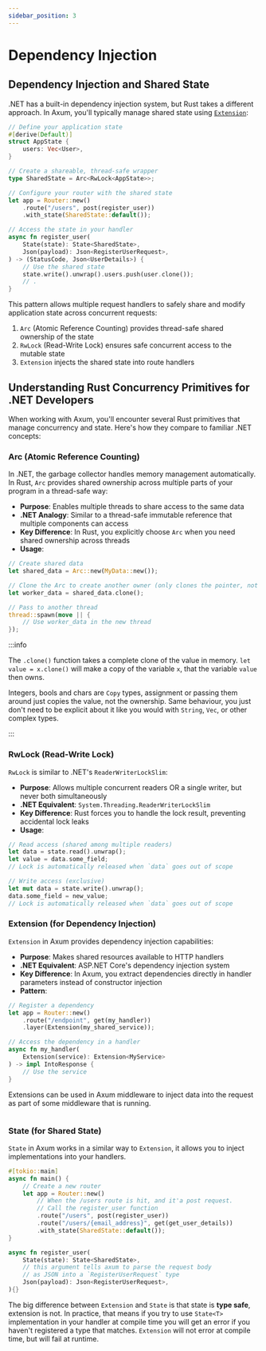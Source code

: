 ```yaml
---
sidebar_position: 3
---
```


# Dependency Injection

## Dependency Injection and Shared State

.NET has a built-in dependency injection system, but Rust takes a different approach. In Axum, you'll typically manage shared state using [`Extension`](https://docs.rs/axum/latest/axum/struct.Extension.html):

```rust showLineNumbers
// Define your application state
#[derive(Default)]
struct AppState {
    users: Vec<User>,
}

// Create a shareable, thread-safe wrapper
type SharedState = Arc<RwLock<AppState>>;

// Configure your router with the shared state
let app = Router::new()
    .route("/users", post(register_user))
    .with_state(SharedState::default());

// Access the state in your handler
async fn register_user(
    State(state): State<SharedState>,
    Json(payload): Json<RegisterUserRequest>,
) -> (StatusCode, Json<UserDetails>) {
    // Use the shared state
    state.write().unwrap().users.push(user.clone());
    // .
}
```

This pattern allows multiple request handlers to safely share and modify application state across concurrent requests:

1. `Arc` (Atomic Reference Counting) provides thread-safe shared ownership of the state
2. `RwLock` (Read-Write Lock) ensures safe concurrent access to the mutable state
3. `Extension` injects the shared state into route handlers

## Understanding Rust Concurrency Primitives for .NET Developers

When working with Axum, you'll encounter several Rust primitives that manage concurrency and state. Here's how they compare to familiar .NET concepts:

### Arc (Atomic Reference Counting)

In .NET, the garbage collector handles memory management automatically. In Rust, `Arc` provides shared ownership across multiple parts of your program in a thread-safe way:

- **Purpose**: Enables multiple threads to share access to the same data
- **.NET Analogy**: Similar to a thread-safe immutable reference that multiple components can access
- **Key Difference**: In Rust, you explicitly choose `Arc` when you need shared ownership across threads
- **Usage**:

```rust showLineNumbers
// Create shared data
let shared_data = Arc::new(MyData::new());

// Clone the Arc to create another owner (only clones the pointer, not the data)
let worker_data = shared_data.clone();

// Pass to another thread
thread::spawn(move || {
    // Use worker_data in the new thread
});
```

:::info

The `.clone()` function takes a complete clone of the value in memory. `let value = x.clone()` will make a copy of the variable `x`, that the variable `value` then owns.

Integers, bools and chars are `Copy` types, assignment or passing them around just copies the value, not the ownership. Same behaviour, you just don't need to be explicit about it like you would with `String`, `Vec`, or other complex types.

:::


### RwLock (Read-Write Lock)

`RwLock` is similar to .NET's `ReaderWriterLockSlim`:

- **Purpose**: Allows multiple concurrent readers OR a single writer, but never both simultaneously
- **.NET Equivalent**: `System.Threading.ReaderWriterLockSlim`
- **Key Difference**: Rust forces you to handle the lock result, preventing accidental lock leaks
- **Usage**:

```rust showLineNumbers
// Read access (shared among multiple readers)
let data = state.read().unwrap();
let value = data.some_field;
// Lock is automatically released when `data` goes out of scope

// Write access (exclusive)
let mut data = state.write().unwrap();
data.some_field = new_value;
// Lock is automatically released when `data` goes out of scope
```

### Extension (for Dependency Injection)

`Extension` in Axum provides dependency injection capabilities:

- **Purpose**: Makes shared resources available to HTTP handlers
- **.NET Equivalent**: ASP.NET Core's dependency injection system
- **Key Difference**: In Axum, you extract dependencies directly in handler parameters instead of constructor injection
- **Pattern**:

```rust showLineNumbers
// Register a dependency
let app = Router::new()
    .route("/endpoint", get(my_handler))
    .layer(Extension(my_shared_service));

// Access the dependency in a handler
async fn my_handler(
    Extension(service): Extension<MyService>
) -> impl IntoResponse {
    // Use the service
}
```

Extensions can be used in Axum middleware to inject data into the request as part of some middleware that is running.

```rust showLineNumbers

```

### State (for Shared State)

`State` in Axum works in a similar way to `Extension`, it allows you to inject implementations into your handlers.

```rust showLineNumbers
#[tokio::main]
async fn main() {
    // Create a new router
    let app = Router::new()
        // When the /users route is hit, and it'a post request. 
        // Call the register_user function 
        .route("/users", post(register_user))
        .route("/users/{email_address}", get(get_user_details))
        .with_state(SharedState::default());
}

async fn register_user(
    State(state): State<SharedState>,
    // this argument tells axum to parse the request body
    // as JSON into a `RegisterUserRequest` type
    Json(payload): Json<RegisterUserRequest>,
){}

```

The big difference between `Extension` and `State` is that state is **type safe**, extension is not. In practice, that means if you try to use `State<T>` implementation in your handler at compile time you will get an error if you haven't registered a type that matches. `Extension` will not error at compile time, but will fail at runtime.